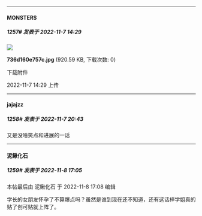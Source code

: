 

*****

####  MONSTERS  
##### 1257#       发表于 2022-11-7 14:29

<img src="https://img.saraba1st.com/forum/202211/07/142940huv5kc362uuuudld.jpg" referrerpolicy="no-referrer">

<strong>736d160e757c.jpg</strong> (920.59 KB, 下载次数: 0)

下载附件

2022-11-7 14:29 上传



*****

####  jajajzz  
##### 1258#       发表于 2022-11-7 20:43

又是没啥笑点和进展的一话



*****

####  泥鳅化石  
##### 1259#       发表于 2022-11-8 17:05

 本帖最后由 泥鳅化石 于 2022-11-8 17:08 编辑 

学长的女朋友怀孕了不算爆点吗？虽然是谁到现在还不知道，还有这话梓学姐真的贴了创可贴就上阵了。

